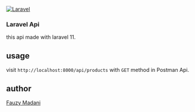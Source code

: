 [![Laravel](https://github.com/fauzymadani/laravelApi/actions/workflows/laravel.yml/badge.svg)](https://github.com/fauzymadani/laravelApi/actions/workflows/laravel.yml)

### Laravel Api
this api made with laravel 11.


## usage
visit `http://localhost:8000/api/products` with `GET` method in Postman Api.

## author
<a href="https://github.com/fauzymadani">Fauzy Madani</a>
